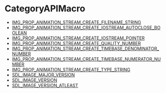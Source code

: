 # CategoryAPIMacro

<!-- END CATEGORY DOCUMENTATION -->

<!-- DO NOT HAND-EDIT CATEGORY LISTS, THEY ARE AUTOGENERATED AND WILL BE OVERWRITTEN, BASED ON TAGS IN INDIVIDUAL PAGE FOOTERS. EDIT THOSE INSTEAD. -->
<!-- BEGIN CATEGORY LIST -->
- [IMG_PROP_ANIMATION_STREAM_CREATE_FILENAME_STRING](IMG_PROP_ANIMATION_STREAM_CREATE_FILENAME_STRING)
- [IMG_PROP_ANIMATION_STREAM_CREATE_IOSTREAM_AUTOCLOSE_BOOLEAN](IMG_PROP_ANIMATION_STREAM_CREATE_IOSTREAM_AUTOCLOSE_BOOLEAN)
- [IMG_PROP_ANIMATION_STREAM_CREATE_IOSTREAM_POINTER](IMG_PROP_ANIMATION_STREAM_CREATE_IOSTREAM_POINTER)
- [IMG_PROP_ANIMATION_STREAM_CREATE_QUALITY_NUMBER](IMG_PROP_ANIMATION_STREAM_CREATE_QUALITY_NUMBER)
- [IMG_PROP_ANIMATION_STREAM_CREATE_TIMEBASE_DENOMINATOR_NUMBER](IMG_PROP_ANIMATION_STREAM_CREATE_TIMEBASE_DENOMINATOR_NUMBER)
- [IMG_PROP_ANIMATION_STREAM_CREATE_TIMEBASE_NUMERATOR_NUMBER](IMG_PROP_ANIMATION_STREAM_CREATE_TIMEBASE_NUMERATOR_NUMBER)
- [IMG_PROP_ANIMATION_STREAM_CREATE_TYPE_STRING](IMG_PROP_ANIMATION_STREAM_CREATE_TYPE_STRING)
- [SDL_IMAGE_MAJOR_VERSION](SDL_IMAGE_MAJOR_VERSION)
- [SDL_IMAGE_VERSION](SDL_IMAGE_VERSION)
- [SDL_IMAGE_VERSION_ATLEAST](SDL_IMAGE_VERSION_ATLEAST)
<!-- END CATEGORY LIST -->

